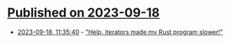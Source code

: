 # [Published on 2023-09-18](index.md)

* [2023-09-18, 11:35:40](https://lobste.rs/s/molidx/help_iterators_made_my_rust_program) - [\"Help, iterators made my Rust program slower!\"](https://ntietz.com/blog/rust-iterators-and-threads/)
